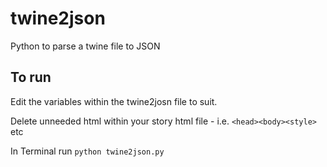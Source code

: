 # twine2json
Python to parse a twine file to JSON

## To run
Edit the variables within the twine2josn file to suit.

Delete unneeded html within your story html file - i.e. ```<head><body><style>``` etc

In Terminal run ```python twine2json.py```
